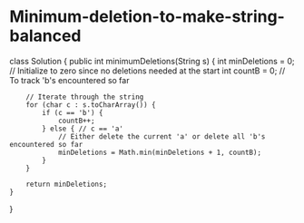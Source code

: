 # Minimum-deletion-to-make-string-balanced
class Solution {
    public int minimumDeletions(String s) {
       int minDeletions = 0; // Initialize to zero since no deletions needed at the start
        int countB = 0; // To track 'b's encountered so far

        // Iterate through the string
        for (char c : s.toCharArray()) {
            if (c == 'b') {
                countB++;
            } else { // c == 'a'
                // Either delete the current 'a' or delete all 'b's encountered so far
                minDeletions = Math.min(minDeletions + 1, countB);
            }
        }

        return minDeletions; 
    }
}
